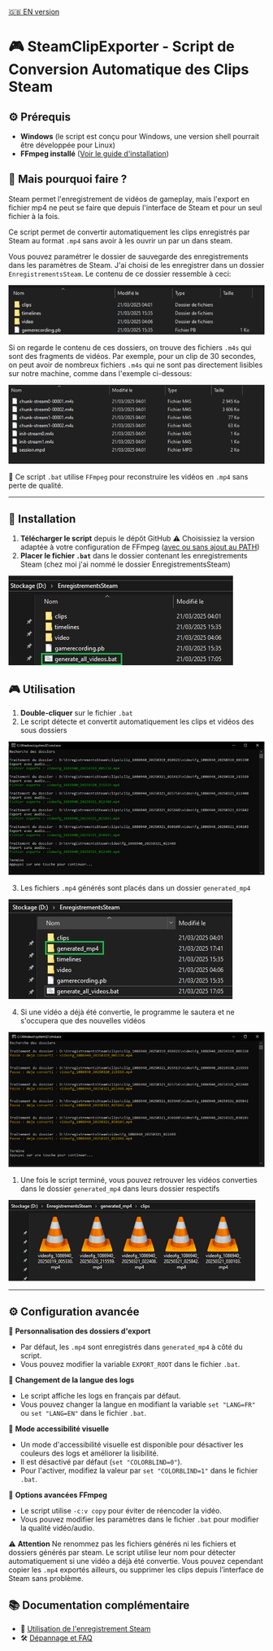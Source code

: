 [🇬🇧 EN version](README_EN.md)

# 🎮 SteamClipExporter - Script de Conversion Automatique des Clips Steam

## ⚙️ Prérequis
- **Windows** (le script est conçu pour Windows, une version shell pourrait être développée pour Linux)
- **FFmpeg installé** ([Voir le guide d'installation](docs/installation_ffmpeg.md))

## 📌 Mais pourquoi faire ?
Steam permet l'enregistrement de vidéos de gameplay, mais l'export en fichier mp4 ne peut se faire que depuis l'interface de Steam et pour un seul fichier à la fois. 

Ce script permet de convertir automatiquement les clips enregistrés par Steam au format `.mp4` sans avoir à les ouvrir un par un dans steam.

Vous pouvez paramétrer le dossier de sauvegarde des enregistrements dans les paramètres de Steam. J'ai choisi de les enregistrer dans un dossier `EnregistrementsSteam`. Le contenu de ce dossier ressemble à ceci:

![](./images/enregistrementssteam_base.png)

Si on regarde le contenu de ces dossiers, on trouve des fichiers `.m4s` qui sont des fragments de vidéos. Par exemple, pour un clip de 30 secondes, on peut avoir de nombreux fichiers `.m4s` qui ne sont pas directement lisibles sur notre machine, comme dans l'exemple ci-dessous:

![](./images/exemple_contenu_dossier.png)

🔹 Ce script `.bat` utilise `FFmpeg` pour reconstruire les vidéos en `.mp4` sans perte de qualité.

---

## 📅 Installation
1. **Télécharger le script** depuis le dépôt GitHub :warning: Choisissiez la version adaptée à votre configuration de FFmpeg ([avec ou sans ajout au PATH](docs/installation_ffmpeg.md))
2. **Placer le fichier `.bat`** dans le dossier contenant les enregistrements Steam (chez moi j'ai nommé le dossier EnregistrementsSteam)

![](./images/enregistrementssteam_avec_bat.png)

## 🎮 Utilisation

1. **Double-cliquer** sur le fichier `.bat`
2. Le script détecte et convertit automatiquement les clips et vidéos des sous dossiers

![](./images/execution_script.png)

3. Les fichiers `.mp4` générés sont placés dans un dossier `generated_mp4`

![](./images/generated_mp4.png)

4. Si une vidéo a déjà été convertie, le programme le sautera et ne s'occupera que des nouvelles vidéos

![](./images/clip_deja_converti.png)

1. Une fois le script terminé, vous pouvez retrouver les vidéos converties dans le dossier `generated_mp4` dans leurs dossier respectifs

![](./images/fichiers_generes.png)

---

## ⚙️ Configuration avancée
🔹 **Personnalisation des dossiers d'export**
   - Par défaut, les `.mp4` sont enregistrés dans `generated_mp4` à côté du script.
   - Vous pouvez modifier la variable `EXPORT_ROOT` dans le fichier `.bat`.

🔹 **Changement de la langue des logs**
   - Le script affiche les logs en français par défaut. 
   - Vous pouvez changer la langue en modifiant la variable `set "LANG=FR"` ou `set "LANG=EN"` dans le fichier `.bat`.

🔹 **Mode accessibilité visuelle**
   - Un mode d'accessibilité visuelle est disponible pour désactiver les couleurs des logs et améliorer la lisibilité.
   - Il est désactivé par défaut (`set "COLORBLIND=0"`).
   - Pour l'activer, modifiez la valeur par `set "COLORBLIND=1"` dans le fichier `.bat`.

🔹 **Options avancées FFmpeg**
   - Le script utilise `-c:v copy` pour éviter de réencoder la vidéo.
   - Vous pouvez modifier les paramètres dans le fichier `.bat` pour modifier la qualité vidéo/audio.

⚠️ **Attention** Ne renommez pas les fichiers générés ni les fichiers et dossiers générés par steam.
Le script utilise leur nom pour détecter automatiquement si une vidéo a déjà été convertie.
Vous pouvez cependant copier les `.mp4` exportés ailleurs, ou supprimer les clips depuis l’interface de Steam sans problème.

## 📚 Documentation complémentaire
- 🎥 [Utilisation de l'enregistrement Steam](docs/steam_recording.md)
- 🛠 [Dépannage et FAQ](docs/troubleshooting.md)